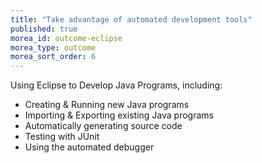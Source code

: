 ```yaml
---
title: "Take advantage of automated development tools"
published: true
morea_id: outcome-eclipse
morea_type: outcome
morea_sort_order: 6
---
```


Using Eclipse to Develop Java Programs, including:

 - Creating & Running new Java programs
 - Importing & Exporting existing Java programs
 - Automatically generating source code
 - Testing with JUnit
 - Using the automated debugger